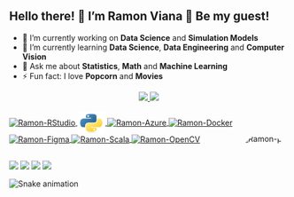 ## Hello there! 🎲 I’m Ramon Viana 👋 Be my guest!

- 🔭 I’m currently working on **Data Science** and **Simulation Models**
- 🌱 I’m currently learning **Data Science**, **Data Engineering** and **Computer Vision**   
- 💬 Ask me about **Statistics**, **Math** and **Machine Learning**
- ⚡ Fun fact: I love **Popcorn** and **Movies**

<div align="center">
  <a href="https://github.com/oramonviana">
  <img height="180em" src="https://github-readme-stats.vercel.app/api?username=oramonviana&show_icons=true&theme=cobalt&include_all_commits=true&count_private=true"/>
  <img height="180em" src="https://github-readme-stats.vercel.app/api/top-langs/?username=oramonviana&layout=compact&langs_count=7&theme=cobalt"/>
</div>
<div style="display: inline_block"><br>
  <img align="center" alt="Ramon-RStudio" height="40" width="50" src="https://cdn.jsdelivr.net/gh/devicons/devicon/icons/rstudio/rstudio-plain.svg">
  <img align="center" alt="Ramon-Python" height="40" width="50" src="https://raw.githubusercontent.com/devicons/devicon/master/icons/python/python-original.svg">
  <img align="center" alt="Ramon-Azure" height="40" width="50" src="https://cdn.jsdelivr.net/gh/devicons/devicon/icons/azure/azure-original.svg">
  <img align="center" alt="Ramon-Docker" height="40" width="50" src="https://cdn.jsdelivr.net/gh/devicons/devicon/icons/docker/docker-plain-wordmark.svg">
  <img align="center" alt="Ramon-Figma" height="40" width="50" src="https://cdn.jsdelivr.net/gh/devicons/devicon/icons/figma/figma-original.svg">
  <img align="center" alt="Ramon-Scala" height="40" width="50" src="https://cdn.jsdelivr.net/gh/devicons/devicon/icons/scala/scala-original.svg">
  <img align="center" alt="Ramon-OpenCV" height="40" width="50" src="https://cdn.jsdelivr.net/gh/devicons/devicon/icons/opencv/opencv-original.svg">
  <img align="right"  alt="Ramon-pic" height="150" style="border-radius:50px;" src="https://media.giphy.com/media/3oKIPEqDGUULpEU0aQ/giphy.gif">
</div>
  
  ##
 
<div> 
  <a href = "mailto:ramon.viana.97@hotmail.com"><img src="https://img.shields.io/badge/-Gmail-%23333?style=for-the-badge&logo=gmail&logoColor=white" target="_blank"></a>
  <a href="https://www.linkedin.com/in/ramon-viana-527024158" target="_blank"><img src="https://img.shields.io/badge/-LinkedIn-%230077B5?style=for-the-badge&logo=linkedin&logoColor=white" target="_blank"></a> 
 <a href="https://discord.gg/sAk32qpM" target="_blank"><img src="https://img.shields.io/badge/Discord-7289DA?style=for-the-badge&logo=discord&logoColor=white" target="_blank"></a>
 <a href="https://twitter.com/ramonviana97" target="_blank"><img src="https://img.shields.io/twitter/url?color=red&label=twitter&style=for-the-badge&url=https%3A%2F%2Ftwitter.com%2Framonviana97" target="_blank"></a>
  
  
  
  	
  
  ![Snake animation](https://github.com/oramonviana/oramonviana/blob/output/github-contribution-grid-snake.svg)
 
</div>



